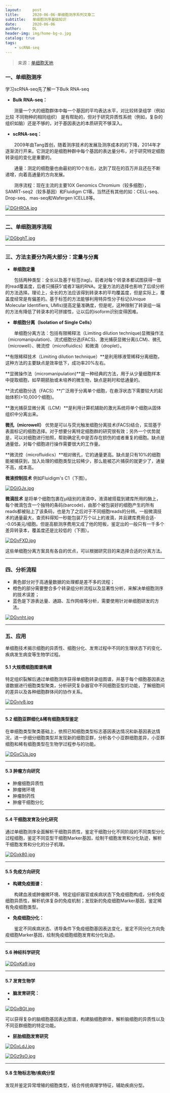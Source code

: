 ```yaml
---
layout:     post
title:      2020-06-06-单细胞测序系列文章二
subtitle:   单细胞测序基础知识
date:       2020-06-06
author:     DL
header-img: img/home-bg-o.jpg
catalog: true
tags:
    - scRNA-seq
---
```


> 来源：[单细胞天地](https://mp.weixin.qq.com/s/XJ3c1pdo0jAzQwL4Rq-6CQ)


### 一、单细胞测序

学习scRNA-seq先了解一下Bulk RNA-seq

- **Bulk RNA-seq：**

&emsp;&emsp;测量一个大的细胞群体中每一个基因的平均表达水平，对比较转录组学（例如比较 不同物种的相同组织） 是有帮助的，但对于研究异质性系统（例如，复杂的组织如脑）还是不够的，对于基因表达的本质研究不够深入。

- **scRNA-seq：**

&emsp;&emsp;2009年由Tang首创，随着测序技术的发展及测序成本的的下降，2014年才逐渐流行开来。它测定的是细胞种群中每个基因的表达量分布，对于研究特定细胞转录组的变化是重要的。

&emsp;&emsp;通量：测定的细胞量也由最初的10个左右，达到了现在的百万并且还在不断递增，向着高通量的方向发展。

&emsp;&emsp;测序流程：现在主流的主要10X Genomics Chromium（较多细胞），SAMRT-seq2（较多基因）和Fluidigm C1等。当然还有其他的如：CELL-seq、Drop-seq、mas-seq和Wafergen ICELL8等。

[![DGHROA.jpg](https://s3.ax1x.com/2020/11/23/DGHROA.jpg)](https://imgchr.com/i/DGHROA)

---

### 二、单细胞测序流程

[![DGbghT.jpg](https://s3.ax1x.com/2020/11/23/DGbghT.jpg)](https://imgchr.com/i/DGbghT)

---

### 三、方法主要分为两大部分：定量与分离

- **单细胞定量**

&emsp;&emsp;包括两种类型：全长以及基于标签(tag)。前者对每个转录本都试图获得一致的read覆盖度，后者只捕获5‘或者3’端的RNA。定量方法的选择也影响了后续分析的方法选择。理论上，全长的方法应该得到转录本的平均覆盖度，但是实际上，覆盖度经常是有偏差的。基于标签的方法能够利用特异性分子标记(Unique Molecular Identifiers, UMIs)提高定量准确度，但是呢，这种限制了转录组一端的方法有降低了转录本的可拼接性，让以后的isoform识别变得困难。

- **单细胞分离（Isolation of Single Cells）**

&emsp;&emsp;单细胞分离方法：包括有限稀释法（Limiting dilution technique)显微操作法（micromanipulation)、流式细胞分选(FACS)、激光捕获显微分离(LCM)、微孔（microwell）、微流控（microfluidics）和微滴（droplet）。

**有限稀释技术（Limiting dilution technique）**是利用移液管稀释分离细胞，这种方法的主要缺点是效率低下，成功率20%左右。

**显微操作法（micromanipulation)**是一种经典的方法，用于从少量细胞样本中提取细胞，如早期胚胎或未培养的微生物，缺点是耗时和低通量的。

**流式细胞分选（FACS）**广泛用于分离单个细胞，在悬浮状态下需要较大的起始体积(>10,000个细胞)。

**激光捕获显微分离（LCM）**是利用计算机辅助的激光系统将单个细胞从固体组织中分离出来。

**微孔（microwell）** 优势是可以与荧光触发细胞分离技术(FACS)结合，实现基于表面标记的细胞选择。对于想要分离特定细胞群的研究很有效；另外一个优势就是，可以对细胞进行拍照，帮助确定孔中是否存在损伤的或者重复的细胞。缺点是通量低，对每个细胞进行操作需要很大的工作量。

**微流控（microfluidics）**相对微孔，它的通量更高。缺点是只有10%的细胞能被捕获到，加入处理的细胞类型比较稀少，那么能被芯片捕获的就更少了，通量不高，成本高。

**微液控制技术** 例如Fluidigm's C1（下图）。

[![DGjGJx.jpg](https://s3.ax1x.com/2020/11/23/DGjGJx.jpg)](https://imgchr.com/i/DGjGJx)

**微滴技术** 是将单个细胞包裹在µl级别的液滴中，液滴被搭载到建库所用的酶上，每个微滴包含一个独特的条码(barcode)，由那个被包装好的细胞产生的所有reads都被贴上了该条码，也是为了之后对于不同细胞reads的分辨。一般微滴技术的通量最大，查资料得知一秒能包装7万个以上的液滴，并且建库费用合适--0.05美元/细胞。但是高额测序费用又成了他的短板，鉴定出的一般只有一千多个差异转录本，覆盖度还是比较低的（下图）。

[![DGvFXD.jpg](https://s3.ax1x.com/2020/11/23/DGvFXD.jpg)](https://imgchr.com/i/DGvFXD)

这些单细胞分离方案具有各自的优点，可以根据研究目的来选择合适的分离方法。

---

### 四、分析流程

- 黄色部分对于高通量数据的处理都是差不多的流程；
- 橙色的部分需要整合多个转录组分析流程以及显著性分析，来解决单细胞测序的技术误差；
- 蓝色是下游表达量、通路、互作网络等分析，需要使用针对单细胞研发的方法。

[![DGvnht.jpg](https://s3.ax1x.com/2020/11/23/DGvnht.jpg)](https://imgchr.com/i/DGvnht)

---

### 五、应用

单细胞技术揭示细胞的异质性、细胞分化、发育过程中不同的生理状态下的变化、疾病发生病变等生物学过程。

#### 5.1 大规模细胞图谱构建

特定组织裂解后通过单细胞测序获得单细胞转录组图谱，并基于每个细胞基因表达谱数据进行细胞类型聚类，分析研究复杂器官中不同细胞亚型的功能，了解细胞间的差异以及各种细胞群体间的协作关系。

[![DGvjv8.jpg](https://s3.ax1x.com/2020/11/23/DGvjv8.jpg)](https://imgchr.com/i/DGvjv8)

---

#### 5.2 细胞亚群细化&稀有细胞类型鉴定

在单细胞类型聚类基础上，依照已知细胞类型标志基因表达情况和新基因表达情况，进一步细分细胞类型并发现新的细胞亚群，分析各个小亚群细胞差异，小亚群细胞和稀有细胞类型在生物学过程参与的功能。

[![DGxCUs.jpg](https://s3.ax1x.com/2020/11/23/DGxCUs.jpg)](https://imgchr.com/i/DGxCUs)

---

#### 5.3 肿瘤方向研究

- 肿瘤细胞异质性
- 肿瘤微环境
- 肿瘤耐药性
- 肿瘤干细胞分化

---

#### 5.4 干细胞发育及分化研究

通过单细胞测序全面解析干细胞异质性，鉴定干细胞分化不同阶段的不同类型分化过程细胞，鉴定不同亚型干细胞Marker基因，绘制干细胞发育和分化轨迹，解析干细胞发育和分化的分子机理。

[![DGxk80.jpg](https://s3.ax1x.com/2020/11/23/DGxk80.jpg)](https://imgchr.com/i/DGxk80)

---

#### 5.5 免疫方向研究

- **构建免疫图谱：**

&emsp;&emsp;构建血液或肿瘤微环境、特定组织器官或疾病状态下免疫细胞构成，分析免疫细胞异质性，解析机体复杂的免疫机制；发现新的免疫细胞Marker基因，鉴定稀有免疫细胞类型。

- **免疫细胞分化：**

&emsp;&emsp;鉴定不同疾病状态、诱导条件下免疫细胞基因表达变化，鉴定不同分化方向免疫细胞Marker基因，绘制免疫细胞细胞发育和分化轨迹。

---

#### 5.6 神经科学研究

[![DGxKa9.jpg](https://s3.ax1x.com/2020/11/23/DGxKa9.jpg)](https://imgchr.com/i/DGxKa9)

---

#### 5.7 发育生物学

- **脑发育研究：**
- 
[![DGxBGt.jpg](https://s3.ax1x.com/2020/11/23/DGxBGt.jpg)](https://imgchr.com/i/DGxBGt)

可以获得复杂的脑细胞基因表达图谱，构建脑细胞群体，解析脑细胞的异质性以及不同亚群细胞的特定功能。

- **胚胎细胞发育研究**

[![DGxLdJ.jpg](https://s3.ax1x.com/2020/11/23/DGxLdJ.jpg)](https://imgchr.com/i/DGxLdJ)

[![DGz9sO.jpg](https://s3.ax1x.com/2020/11/23/DGz9sO.jpg)](https://imgchr.com/i/DGz9sO)

---

#### 5.8 生物标志物/疾病分型

发现并鉴定异常增殖的细胞类型，结合传统病理学特征，辅助疾病分型。
